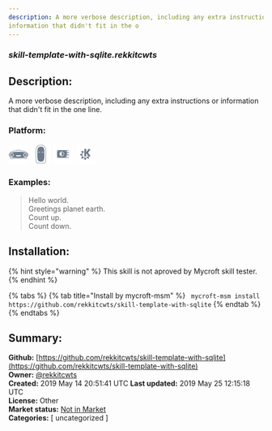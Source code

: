 ```yaml
---
description: A more verbose description, including any extra instructions or
information that didn't fit in the o
---
```


### _skill-template-with-sqlite.rekkitcwts_  
## Description:  
A more verbose description, including any extra instructions or
information that didn't fit in the one line.  
  
### Platform:  
 ![Mark I](../.gitbook/assets/mark-1-icon.png)  ![Mark II](../.gitbook/assets/mark-2-icon.png)  ![Picroft](../.gitbook/assets/picroft-icon.png)  ![plasmoid](../.gitbook/assets/kde.png)   
### Examples:  
> Hello world.  
> Greetings planet earth.  
> Count up.  
> Count down.  
  
## Installation:  
{% hint style="warning" %}
This skill is not aproved by Mycroft skill tester.
{% endhint %}
    
{% tabs %}
{% tab title="Install by mycroft-msm" %}
``` mycroft-msm install https://github.com/rekkitcwts/skill-template-with-sqlite```
{% endtab %}
  {% endtabs %}
    
## Summary:  
**Github:** [https://github.com/rekkitcwts/skill-template-with-sqlite](https://github.com/rekkitcwts/skill-template-with-sqlite)  
**Owner:** [@rekkitcwts](https://github.com/rekkitcwts)  
**Created:** 2019 May 14 20:51:41 UTC  **Last updated:** 2019 May 25 12:15:18 UTC  
**License:** Other  
**Market status:** [Not in Market](https://market.mycroft.ai/skill/)  
**Categories:** [ uncategorized ]   
